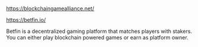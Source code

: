 https://blockchaingamealliance.net/

https://betfin.io/

Betfin is a decentralized gaming platform that matches players with stakers. You can either play blockchain powered games or earn as platform owner.